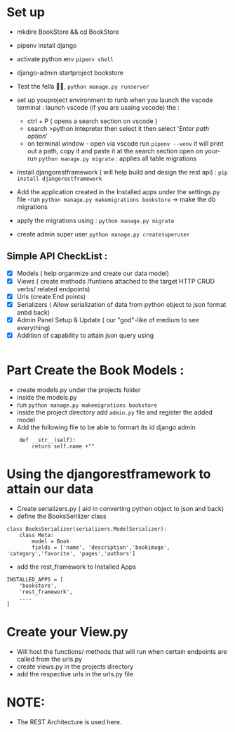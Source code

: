 # Set up 
- mkdire BookStore && cd BookStore
- pipenv install django
- activate python env `pipenv shell`
- django-admin startproject bookstore
- Test the fella 🤘🏻, `python manage.py runserver`
- set up youproject environment to runb when you launch the vscode terminal : 
 launch vscode (if you are usaing vscode) the  :
    *  ctrl + P ( opens a search section on vscode )
    *  search >python intepreter then select it then select '*Enter path option*'
    * on terminal window - open via vscode run `pipenv --venv` it will print out a path, copy it and paste it at the search section open on your- run `python manage.py migrate` : applies all table migrations

- Install djangorestframework ( will help build and design the rest api)  : `pip install djangorestframework`
- Add the application created in  the Installed apps under the settings.py file
-run `python manage.py makemigrations bookstore` -> make the db migrations
- apply the migrations using : `python manage.py migrate`
- create admin super user `python manage.py createsuperuser`


## Simple API CheckList : 
  - [x] Models ( help organmize and create our data model)
  - [x] Views ( create methods /funtions attached to the target HTTP CRUD verbs/ related endpoints)
  - [x] Urls (create End points)
  - [x] Serializers ( Allow serialization of data from python object to json format anbd back)
  - [x] Admin Panel Setup & Update  ( our "god"-like of medium to see everything)
  - [x] Addition of capability to attain json query using
   ```urlpatterns = format_suffix_patterns(urlpatterns) # Allows you to query wit the .json line
   ```


# Part Create the Book Models : 
- create models.py under the projects folder 
- inside the models.py
- run `python manage.py makemigrations bookstore`
- inside the project directory add `admin.py` file and register the added model
- Add the following file to be able to formart its id django admin 
```
    def __str__(self):
        return self.name +""
```

# Using the djangorestframework to attain our data
- Create  serializers.py ( aid in converting python object to json and back)
- define the BooksSerilizer class
```
class BooksSerializer(serializers.ModelSerializer):
    class Meta:
        model = Book
        fields = ['name', 'description','bookimage', 'category','favorite', 'pages','authors']
```
- add the rest_framework to Installed Apps 
```
INSTALLED_APPS = [
    'bookstore',
    'rest_framework',
    ....
]
```
# Create your View.py
- Will host the functions/ methods that will run when certain endpoints are called from the urls.py 
- create views.py in the projects directory
- add the respective urls in the urls.py file





# NOTE: 
 - The REST Architecture is used here. 